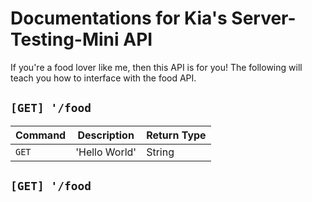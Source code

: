 # Documentations for Kia's Server-Testing-Mini API
If you're a food lover like me, then this API is for you! The following will teach you how to interface with the food API.

## `[GET] '/food`
| Command | Description      | Return Type |
| -----   | -----            | -----       |
| `GET`   | 'Hello World'    | String      |

## `[GET] '/food`
